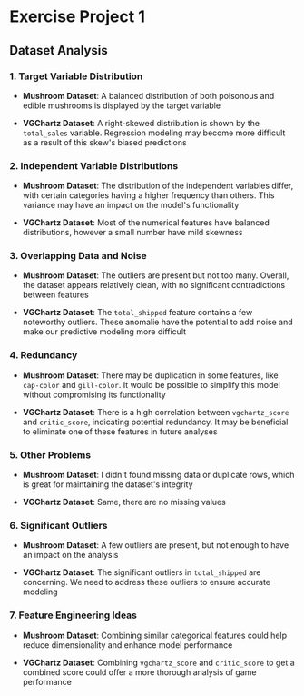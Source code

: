 # Exercise Project 1

## Dataset Analysis

### 1. Target Variable Distribution

- **Mushroom Dataset**: A balanced distribution of both poisonous and edible mushrooms is displayed by the target variable

- **VGChartz Dataset**: A right-skewed distribution is shown by the `total_sales` variable. ⁤⁤Regression modeling may become more difficult as a result of this skew's biased predictions

### 2. Independent Variable Distributions

- **Mushroom Dataset**: The distribution of the independent variables differ, with certain categories having a higher frequency than others. This variance may have an impact on the model's functionality

- **VGChartz Dataset**: Most of the numerical features have balanced distributions, however a small number have mild skewness

### 3. Overlapping Data and Noise

- **Mushroom Dataset**: The outliers are present but not too many. Overall, the dataset appears relatively clean, with no significant contradictions between features

- **VGChartz Dataset**: The `total_shipped` feature contains a few noteworthy outliers. These anomalie have the potential to add noise and make our predictive modeling more difficult

### 4. Redundancy

- **Mushroom Dataset**: There may be duplication in some features, like `cap-color` and `gill-color`. It would be possible to simplify this model without compromising its functionality

- **VGChartz Dataset**: There is a high correlation between `vgchartz_score` and `critic_score`, indicating potential redundancy. It may be beneficial to eliminate one of these features in future analyses

### 5. Other Problems

- **Mushroom Dataset**: I didn't found missing data or duplicate rows, which is great for maintaining the dataset's integrity

- **VGChartz Dataset**: Same, there are no missing values
  
### 6. Significant Outliers

- **Mushroom Dataset**: A few outliers are present, but not enough to have an impact on the analysis

- **VGChartz Dataset**: The significant outliers in `total_shipped` are concerning. We need to address these outliers to ensure accurate modeling

### 7. Feature Engineering Ideas

- **Mushroom Dataset**: Combining similar categorical features could help reduce dimensionality and enhance model performance

- **VGChartz Dataset**: Combining `vgchartz_score` and `critic_score` to get a combined score could offer a more thorough analysis of game performance
